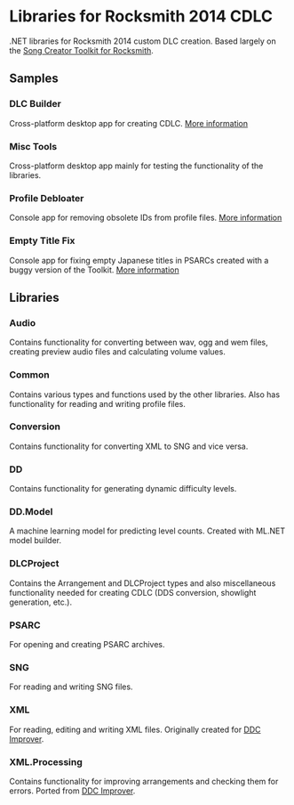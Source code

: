 # Libraries for Rocksmith 2014 CDLC

.NET libraries for Rocksmith 2014 custom DLC creation. Based largely on the [Song Creator Toolkit for Rocksmith](https://github.com/rscustom/rocksmith-custom-song-toolkit).

## Samples

### DLC Builder

Cross-platform desktop app for creating CDLC. [More information](https://github.com/iminashi/Rocksmith2014.NET/blob/main/samples/DLCBuilder/README.md)

### Misc Tools

Cross-platform desktop app mainly for testing the functionality of the libraries.

### Profile Debloater

Console app for removing obsolete IDs from profile files. [More information](https://github.com/iminashi/Rocksmith2014.NET/blob/main/samples/ProfileDebloater/README.md)

### Empty Title Fix

Console app for fixing empty Japanese titles in PSARCs created with a buggy version of the Toolkit. [More information](https://github.com/iminashi/Rocksmith2014.NET/blob/main/samples/EmptyTitleFix/README.md)

## Libraries

### Audio

Contains functionality for converting between wav, ogg and wem files, creating preview audio files and calculating volume values.

### Common

Contains various types and functions used by the other libraries. Also has functionality for reading and writing profile files.

### Conversion

Contains functionality for converting XML to SNG and vice versa.

### DD

Contains functionality for generating dynamic difficulty levels.

### DD.Model

A machine learning model for predicting level counts. Created with ML.NET model builder.

### DLCProject

Contains the Arrangement and DLCProject types and also miscellaneous functionality needed for creating CDLC (DDS conversion, showlight generation, etc.).

### PSARC

For opening and creating PSARC archives.

### SNG

For reading and writing SNG files.

### XML

For reading, editing and writing XML files. Originally created for [DDC Improver](https://github.com/iminashi/DDCImprover).

### XML.Processing

Contains functionality for improving arrangements and checking them for errors. Ported from [DDC Improver](https://github.com/iminashi/DDCImprover).
